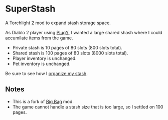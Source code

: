# SuperStash

A Torchlight 2 mod to expand stash storage space.

As Diablo 2 player using [PlugY](https://diablo.gamepedia.com/PlugY), I wanted a large shared shash where I could accumilate items from the game.

- Private stash is 10 pages of 80 slots (800 slots total).
- Shared stash is 100 pages of 80 slots (8000 slots total).
- Player inventory is unchanged.
- Pet inventory is unchanged.

Be sure to see how I [organize my stash](https://github.com/whipowill/t2-super-stash/blob/master/STASH.md).

## Notes

- This is a fork of [Big Bag](https://steamcommunity.com/sharedfiles/filedetails/?id=136585458) mod.
- The game cannot handle a stash size that is too large, so I settled on 100 pages.